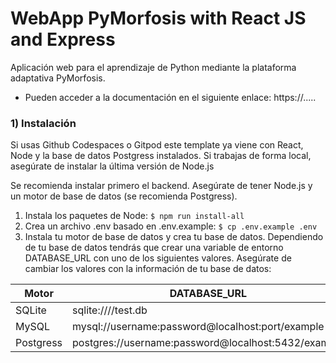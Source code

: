 # WebApp PyMorfosis with React JS and Express 

Aplicación web para el aprendizaje de Python mediante la plataforma adaptativa PyMorfosis.

- Pueden acceder a la documentación en el siguiente enlace: https://.....

### 1) Instalación

Si usas Github Codespaces o Gitpod este template ya viene con React, Node y la base de datos Postgress instalados. Si trabajas de forma local, asegúrate de instalar la última versión de Node.js

Se recomienda instalar primero el backend. Asegúrate de tener Node.js y un motor de base de datos (se recomienda Postgress).

1. Instala los paquetes de Node: `$ npm run install-all`
2. Crea un archivo .env basado en .env.example: `$ cp .env.example .env`
3. Instala tu motor de base de datos y crea tu base de datos. Dependiendo de tu base de datos tendrás que crear una variable de entorno DATABASE_URL con uno de los siguientes valores. Asegúrate de cambiar los valores con la información de tu base de datos:

| Motor     | DATABASE_URL                                        |
| --------- | --------------------------------------------------- |
| SQLite    | sqlite:////test.db                                  |
| MySQL     | mysql://username:password@localhost:port/example    |
| Postgress | postgres://username:password@localhost:5432/example |
